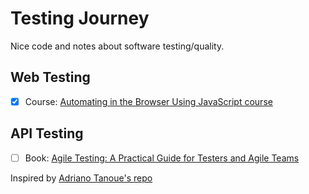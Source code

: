 # Testing Journey
Nice code and notes about software testing/quality.

## Web Testing
- [x] Course: [Automating in the Browser Using JavaScript course][1]

## API Testing
- [ ] Book: [Agile Testing: A Practical Guide for Testers and Agile Teams][3]

Inspired by [Adriano Tanoue's repo][2]
<!-- Links list -->
[1]: /automating-in-the-browser-using-javascript
[2]: https://github.com/nu75h311/learning-resources
[3]: https://www.amazon.com.br/Agile-Testing-Practical-Addison-Wesley-Signature-ebook/dp/B001QL5N4K